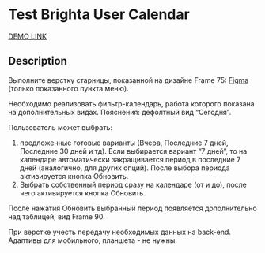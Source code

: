 # Test Brighta User Calendar

  [DEMO LINK](https://cursorksu.github.io/test-brighta-user-calendar/)

## Description
Выполните верстку старницы, показанной на дизайне Frame 75:
 [Figma](https://www.figma.com/file/Co1Bss547xxK5FIHkUc9p5/%D0%A2%D0%B5%D1%81%D1%82%D0%BE%D0%B2%D0%BE%D0%B5-%D0%B7%D0%B0%D0%B4?node-id=0%3A1 )
 (только показанного пункта меню).

Необходимо реализовать фильтр-календарь, работа которого показана на дополнительных видах. Пояснения: дефолтный вид “Сегодня”.

Пользователь может выбрать:
1) предложенные готовые варианты (Вчера, Последние 7 дней, Последние 30 дней и тд). Если выбирается вариант “7 дней”, то на календаре  автоматически закращивается период в последние 7 дней (аналогично, для других опций). После выбора периода активируется кнопка Обновить.
2) Выбрать собственный период сразу на календаре (от и до), после чего активируется кнопка Обновить.

После нажатия Обновить выбранный период появляется дополнительно над таблицей, вид Frame 90.

При верстке учесть передачу необходимых данных на back-end. Адаптивы для мобильного, планшета - не нужны.

